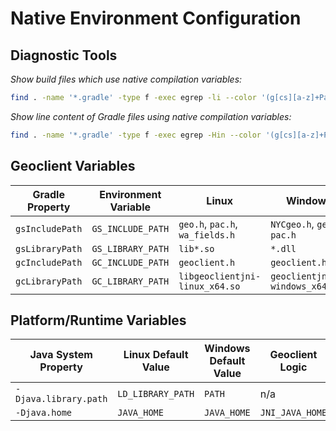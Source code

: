 ﻿# Native Environment Configuration

## Diagnostic Tools

*Show build files which use native compilation variables:*

```bash
find . -name '*.gradle' -type f -exec egrep -li --color '(g[cs][a-z]+Path|geofiles)' {} \;
```

*Show line content of Gradle files using native compilation variables:*

```bash
find . -name '*.gradle' -type f -exec egrep -Hin --color '(g[cs][a-z]+Path|geofiles)' {} \;
```

## Geoclient Variables

| Gradle Property | Environment Variable | Linux                           | Windows                       |
|-----------------|----------------------|---------------------------------|-------------------------------|
| `gsIncludePath` | `GS_INCLUDE_PATH`    | `geo.h`, `pac.h`, `wa_fields.h` | `NYCgeo.h`, `geo.h`, `pac.h`  |
| `gsLibraryPath` | `GS_LIBRARY_PATH`    | `lib*.so`                       | `*.dll`                       |
| `gcIncludePath` | `GC_INCLUDE_PATH`    | `geoclient.h`                   | `geoclient.h`                 |
| `gcLibraryPath` | `GC_LIBRARY_PATH`    | `libgeoclientjni-linux_x64.so`  | `geoclientjni-windows_x64.dll`|

## Platform/Runtime Variables

| Java System Property  | Linux Default Value | Windows Default Value | Geoclient Logic |
|-----------------------|---------------------|-----------------------|-----------------|
| `-Djava.library.path` | `LD_LIBRARY_PATH`   | `PATH`                | n/a             |
| `-Djava.home`         | `JAVA_HOME`         | `JAVA_HOME`           | `JNI_JAVA_HOME` |
